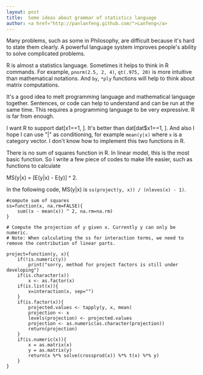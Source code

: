 ```yaml
---
layout: post
title:  Some ideas about grammar of statistics language
author: <a href="http://panlanfeng.github.com/">Lanfeng</a>
---
```


Many problems, such as some in Philosophy, are difficult because it's hard to state them clearly. A powerful language system improves people's ability to solve complicated problems. 

R is almost a statistics language. Sometimes it helps to think in R commands. For example, `pnorm(2.5, 2, 4)`, `qt(.975, 20)` is more intuitive than mathematical notations. And `by`, `*ply` functions will help to think about matrix computations. 

It's a good idea to melt programming language and mathematical language together. Sentences, or code can help to understand and can be run at the same time. This requires a programming language to be very expressive. R is far from enough.  

I want R to support dat[x1==1, ]. It's better than dat[dat$x1==1, ]. And also I hope I can use  "|" as conditioning, for example `mean(y|x)` where `x` is a category vector. I don't know how to implement this two functions in R.

There is no sum of squares function in R. In linear model, this is the most basic function. So I write a few piece of codes to make life easier, such as functions to calculate <div lang="latex"> MS(y|x) = [E(y|x) - E(y)] ^ 2. </div>

In the following code, MS(y|x) is `ss(project(y, x)) / (nleves(x) - 1)`.  


    #compute sum of squares
    ss=function(x, na.rm=FALSE){
        sum((x - mean(x)) ^ 2, na.rm=na.rm)
    }
    
    # Compute the projection of y given x. Currently y can only be numeric.
    # Note: When calculating the ss for interaction terms, we need to remove the contribution of linear parts. 
    
    project=function(y, x){
        if(!is.numeric(y))
            print("sorry, method for project factors is still under developing")
        if(is.character(x))
            x <- as.factor(x)
        if(is.list(x)){
            x=interaction(x, sep="")
        }
        if(is.factor(x)){
            projected.values <- tapply(y, x, mean)
            projection <- x
            levels(projection) <- projected.values
            projection <- as.numeric(as.character(projection))
            return(projection)
        }
        if(is.numeric(x)){
            x = as.matrix(x)
            y = as.matrix(y)
            return(x %*% solve(crossprod(x)) %*% t(x) %*% y)
        }
    }






